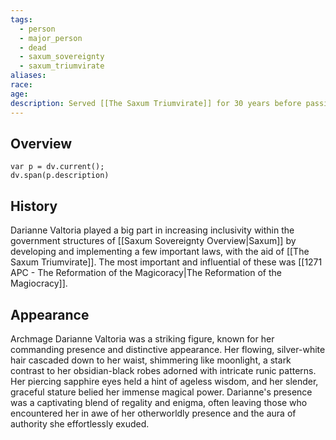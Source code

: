 ```yaml
---
tags:
  - person
  - major_person
  - dead
  - saxum_sovereignty
  - saxum_triumvirate
aliases: 
race: 
age: 
description: Served [[The Saxum Triumvirate]] for 30 years before passing away due to illness. Darianne Valtoria played a big part in forming the nation into what it is now.
---
```

## Overview
```dataviewjs
var p = dv.current();
dv.span(p.description)
```
## History
Darianne Valtoria played a big part in increasing inclusivity within the government structures of [[Saxum Sovereignty Overview|Saxum]] by developing and implementing a few important laws, with the aid of [[The Saxum Triumvirate]]. The most important and influential of these was [[1271 APC - The Reformation of the Magicoracy|The Reformation of the Magiocracy]].
## Appearance
Archmage Darianne Valtoria was a striking figure, known for her commanding presence and distinctive appearance. Her flowing, silver-white hair cascaded down to her waist, shimmering like moonlight, a stark contrast to her obsidian-black robes adorned with intricate runic patterns. Her piercing sapphire eyes held a hint of ageless wisdom, and her slender, graceful stature belied her immense magical power. Darianne's presence was a captivating blend of regality and enigma, often leaving those who encountered her in awe of her otherworldly presence and the aura of authority she effortlessly exuded.